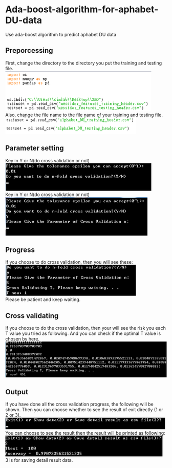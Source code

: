 # Ada-boost-algorithm-for-aphabet-DU-data
Use ada-boost algorithm to predict aphabet DU data
## Preporcessing
First, change the directory to the directory you put the training and testing file. <br />
![image](/readme_img/p01.png)<br />
Also, change the file name to the file name of your training and testing file. <br />
![image](/readme_img/p02.png)<br />
## Parameter setting
Key in Y or N(do cross validation or not) <br />
![image](/readme_img/p03.png)<br />
Key in Y or N(do cross validation or not)<br />
![image](/readme_img/p04.png)<br />
## Progress
If you choose to do cross validation, then you will see these: <br />
![image](/readme_img/p05.png)<br />
Please be patient and keep waiting. <br />
## Cross validating
If you choose to do the cross validation, then your will see the risk you each T value you tried as following. And you can check if the optimal T value is chosen by here.<br />
![image](/readme_img/p06.png)<br />
## Output
If you have done all the cross validation progress, the following will be shown. Then you can choose whether to see the result of exit directly (1 or 2 or 3).<br />
![image](/readme_img/p07.png)<br />
You can choose to see the result then the result will be printed as following: <br />
![image](/readme_img/p08.png)<br />
3 is for saving detail result data.
